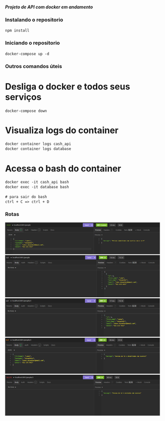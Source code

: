 ##### Projeto de API com docker em andamento

### Instalando o repositorio
````
npm install
````

### Iniciando o repositorio
````
docker-compose up -d
````

### Outros comandos úteis
# Desliga o docker e todos seus serviços
````
docker-compose down
````
# Visualiza logs do container
````
docker container logs cash_api
docker container logs database
````
# Acessa o bash do container
````
docker exec -it cash_api bash
docker exec -it database bash

# para sair do bash
ctrl + C => ctrl + D
````



### Rotas
![POST](/Public/POST.png)
![GETALL](/Public/GETALL.png)
![GETONE](/Public/GETONE.png)
![PUT](/Public/PUT.png)
![DELETE](/Public/DELETE.png)